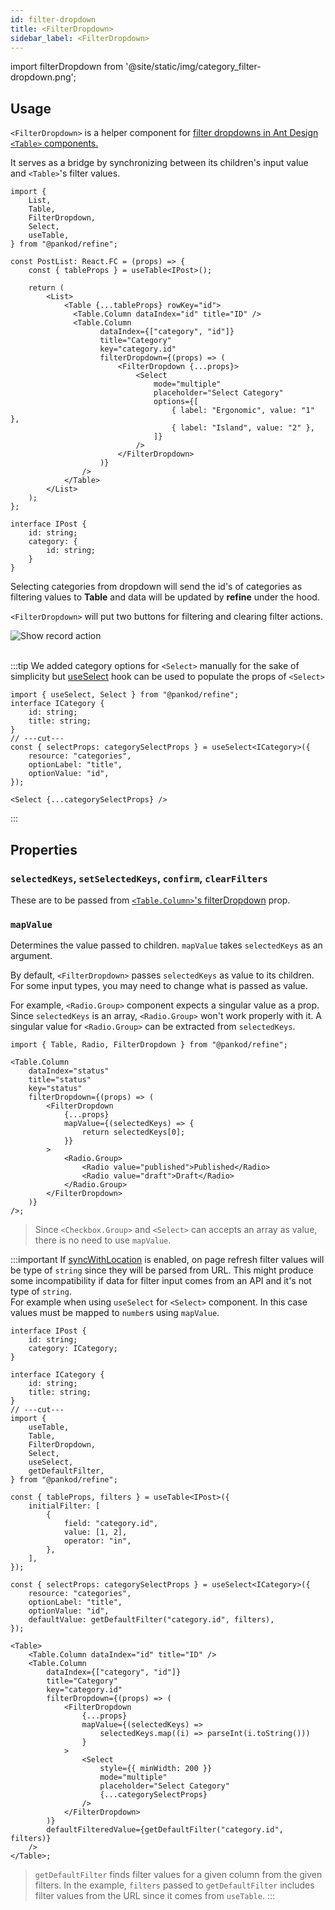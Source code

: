 ```yaml
---
id: filter-dropdown
title: <FilterDropdown>
sidebar_label: <FilterDropdown>
---
```


import filterDropdown from '@site/static/img/category_filter-dropdown.png';

## Usage

`<FilterDropdown>` is a helper component for [filter dropdowns in Ant Design `<Table>` components.](https://ant.design/components/table/#components-table-demo-custom-filter-panel)

It serves as a bridge by synchronizing between its children's input value and `<Table>`'s filter values.

```tsx twoslash title="components/pages/postList.tsx" {3-5, 20-29}
import {
    List,
    Table,
    FilterDropdown,
    Select,
    useTable,
} from "@pankod/refine";

const PostList: React.FC = (props) => {
    const { tableProps } = useTable<IPost>();

    return (
        <List>
            <Table {...tableProps} rowKey="id">
              <Table.Column dataIndex="id" title="ID" />
              <Table.Column
                    dataIndex={["category", "id"]}
                    title="Category"
                    key="category.id"
                    filterDropdown={(props) => (
                        <FilterDropdown {...props}>
                            <Select
                                mode="multiple"
                                placeholder="Select Category"
                                options={[
                                    { label: "Ergonomic", value: "1" },
                                    { label: "Island", value: "2" },
                                ]}
                            />
                        </FilterDropdown>
                    )}
                />
            </Table>
        </List>
    );
};

interface IPost {
    id: string;
    category: {
        id: string;
    }
}
```

Selecting categories from dropdown will send the id's of categories as filtering values to **Table** and data will be updated by **refine** under the hood.

`<FilterDropdown>` will put two buttons for filtering and clearing filter actions.

<div class="img-container">
    <div class="window">
        <div class="control red"></div>
        <div class="control orange"></div>
        <div class="control green"></div>
    </div>
    <img src={filterDropdown} alt="Show record action" />
</div>

<br/>

:::tip
We added category options for `<Select>` manually for the sake of simplicity but [useSelect](api-references/hooks/field/useSelect.md) hook can be used to populate the props of `<Select>`

```tsx twoslash
import { useSelect, Select } from "@pankod/refine";
interface ICategory {
    id: string;
    title: string;
}
// ---cut---
const { selectProps: categorySelectProps } = useSelect<ICategory>({
    resource: "categories",
    optionLabel: "title",
    optionValue: "id",
});

<Select {...categorySelectProps} />
```

:::

## Properties

### `selectedKeys`, `setSelectedKeys`, `confirm`, `clearFilters`

These are to be passed from [`<Table.Column>`'s filterDropdown](https://ant.design/components/table/#Column) prop.

### `mapValue`

Determines the value passed to children. `mapValue` takes `selectedKeys` as an argument.

By default, `<FilterDropdown>` passes `selectedKeys` as value to its children. For some input types, you may need to change what is passed as value.

For example, `<Radio.Group>` component expects a singular value as a prop. Since `selectedKeys` is an array, `<Radio.Group>` won't work properly with it. A singular value for `<Radio.Group>` can be extracted from `selectedKeys`.

```tsx twoslash {9-11}
import { Table, Radio, FilterDropdown } from "@pankod/refine";

<Table.Column
    dataIndex="status"
    title="status"
    key="status"
    filterDropdown={(props) => (
        <FilterDropdown
            {...props}
            mapValue={(selectedKeys) => {
                return selectedKeys[0];
            }}
        >
            <Radio.Group>
                <Radio value="published">Published</Radio>
                <Radio value="draft">Draft</Radio>
            </Radio.Group>
        </FilterDropdown>
    )}
/>;
```

> Since `<Checkbox.Group>` and `<Select>` can accepts an array as value, there is no need to use `mapValue`.

:::important
If [syncWithLocation](refine-config.md#syncwithlocation) is enabled, on page refresh filter values will be type of `string` since they will be parsed from URL. This might produce some incompatibility if data for filter input comes from an API and it's not type of `string`.  
For example when using `useSelect` for `<Select>` component. In this case values must be mapped to `number`s using `mapValue`.

```tsx twoslash
interface IPost {
    id: string;
    category: ICategory;
}

interface ICategory {
    id: string;
    title: string;
}
// ---cut---
import {
    useTable,
    Table,
    FilterDropdown,
    Select,
    useSelect,
    getDefaultFilter,
} from "@pankod/refine";

const { tableProps, filters } = useTable<IPost>({
    initialFilter: [
        {
            field: "category.id",
            value: [1, 2],
            operator: "in",
        },
    ],
});

const { selectProps: categorySelectProps } = useSelect<ICategory>({
    resource: "categories",
    optionLabel: "title",
    optionValue: "id",
    defaultValue: getDefaultFilter("category.id", filters),
});

<Table>
    <Table.Column dataIndex="id" title="ID" />
    <Table.Column
        dataIndex={["category", "id"]}
        title="Category"
        key="category.id"
        filterDropdown={(props) => (
            <FilterDropdown
                {...props}
                mapValue={(selectedKeys) =>
                    selectedKeys.map((i) => parseInt(i.toString()))
                }
            >
                <Select
                    style={{ minWidth: 200 }}
                    mode="multiple"
                    placeholder="Select Category"
                    {...categorySelectProps}
                />
            </FilterDropdown>
        )}
        defaultFilteredValue={getDefaultFilter("category.id", filters)}
    />
</Table>;
```

> `getDefaultFilter` finds filter values for a given column from the given filters. In the example, `filters` passed to `getDefaultFilter` includes filter values from the URL since it comes from `useTable`.
> :::
